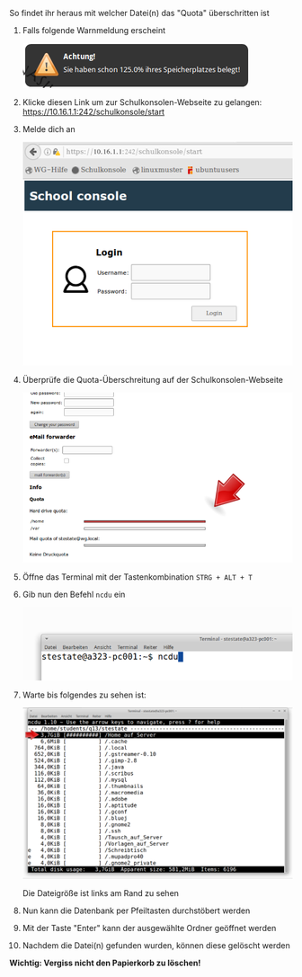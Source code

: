 So findet ihr heraus mit welcher Datei(n) das "Quota" überschritten ist

1. Falls folgende Warnmeldung erscheint

   ![Screenshot 1](content/guides/QUOTA_UEBERSCHREITUNG/quota_ueberschritten_warnmeldung.png)

2. Klicke diesen Link um zur Schulkonsolen-Webseite zu gelangen: https://10.16.1.1:242/schulkonsole/start 

3. Melde dich an

   ![Screenshot 2](content/guides/QUOTA_UEBERSCHREITUNG/log_in.png)

4. Überprüfe die Quota-Überschreitung auf der Schulkonsolen-Webseite

   ![Screenshot 3](content/guides/QUOTA_UEBERSCHREITUNG/quota_schulkonsole_ueberschreitung.png)

5. Öffne das Terminal mit der Tastenkombination `STRG + ALT + T`

6. Gib nun den Befehl `ncdu` ein

   ![Screenshot 4](content/guides/QUOTA_UEBERSCHREITUNG/eingabe_ncdu.png)

7. Warte bis folgendes zu sehen ist:

   ![Screenshot 5](content/guides/QUOTA_UEBERSCHREITUNG/quota_ncdu_list.png)

   Die Dateigröße ist links am Rand zu sehen

8. Nun kann die Datenbank per Pfeiltasten durchstöbert werden

9. Mit der Taste "Enter" kann der ausgewählte Ordner geöffnet werden

10. Nachdem die Datei(n) gefunden wurden, können diese gelöscht werden

<b>Wichtig<b>: Vergiss nicht den Papierkorb zu löschen!